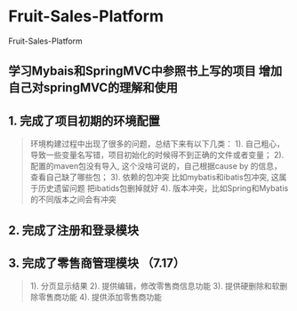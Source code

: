 # Fruit-Sales-Platform
Fruit-Sales-Platform
## 学习Mybais和SpringMVC中参照书上写的项目  增加自己对springMVC的理解和使用

## 1. 完成了项目初期的环境配置
> 环境构建过程中出现了很多的问题，总结下来有以下几类：
> 1). 自己粗心，导致一些变量名写错，项目初始化的时候得不到正确的文件或者变量；
> 2). 配置的maven包没有导入, 这个没啥可说的，自己根据cause by 的信息，查看自己缺了哪些包；
> 3). 依赖的包冲突  比如mybatis和ibatis包冲突, 这属于历史遗留问题  把ibatids包删掉就好
> 4).  版本冲突，比如Spring和Mybatis的不同版本之间会有冲突
## 2. 完成了注册和登录模块

## 3. 完成了零售商管理模块  （7.17）
> 1). 分页显示结果
> 2). 提供编辑，修改零售商信息功能
> 3). 提供硬删除和软删除零售商功能
> 4). 提供添加零售商功能 
